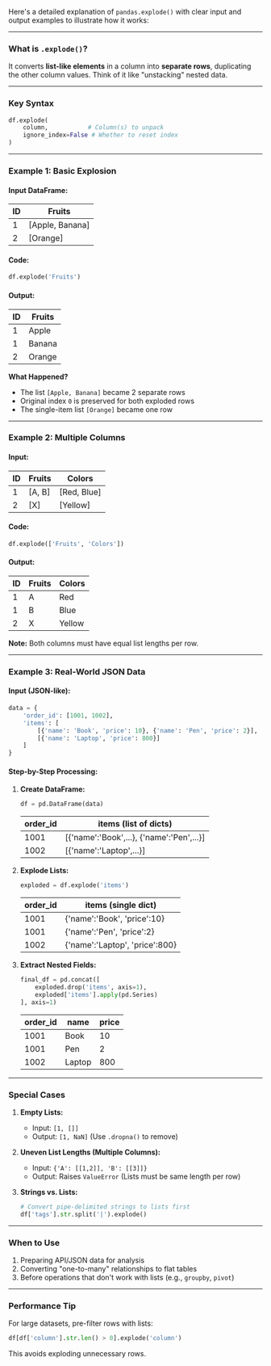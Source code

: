 Here's a detailed explanation of `pandas.explode()` with clear input and output examples to illustrate how it works:

---

### **What is `.explode()`?**
It converts **list-like elements** in a column into **separate rows**, duplicating the other column values. Think of it like "unstacking" nested data.

---

### **Key Syntax**
```python
df.explode(
    column,           # Column(s) to unpack
    ignore_index=False # Whether to reset index
)
```

---

### **Example 1: Basic Explosion**
#### Input DataFrame:
| ID | Fruits         |
|----|----------------|
| 1  | [Apple, Banana]|
| 2  | [Orange]       |

#### Code:
```python
df.explode('Fruits')
```

#### Output:
| ID | Fruits  |
|----|---------|
| 1  | Apple   |
| 1  | Banana  |
| 2  | Orange  |

**What Happened?**
- The list `[Apple, Banana]` became 2 separate rows
- Original index `0` is preserved for both exploded rows
- The single-item list `[Orange]` became one row

---

### **Example 2: Multiple Columns**
#### Input:
| ID | Fruits       | Colors       |
|----|--------------|--------------|
| 1  | [A, B]       | [Red, Blue]  |
| 2  | [X]          | [Yellow]     |

#### Code:
```python
df.explode(['Fruits', 'Colors'])
```

#### Output:
| ID | Fruits | Colors |
|----|--------|--------|
| 1  | A      | Red    |
| 1  | B      | Blue   |
| 2  | X      | Yellow |

**Note:** Both columns must have equal list lengths per row.

---

### **Example 3: Real-World JSON Data**
#### Input (JSON-like):
```python
data = {
    'order_id': [1001, 1002],
    'items': [
        [{'name': 'Book', 'price': 10}, {'name': 'Pen', 'price': 2}],
        [{'name': 'Laptop', 'price': 800}]
    ]
}
```

#### Step-by-Step Processing:
1. **Create DataFrame:**
   ```python
   df = pd.DataFrame(data)
   ```
   | order_id | items (list of dicts)                     |
   |----------|------------------------------------------|
   | 1001     | [{'name':'Book',...}, {'name':'Pen',...}] |
   | 1002     | [{'name':'Laptop',...}]                  |

2. **Explode Lists:**
   ```python
   exploded = df.explode('items')
   ```
   | order_id | items (single dict)            |
   |----------|---------------------------------|
   | 1001     | {'name':'Book', 'price':10}    |
   | 1001     | {'name':'Pen', 'price':2}     |
   | 1002     | {'name':'Laptop', 'price':800} |

3. **Extract Nested Fields:**
   ```python
   final_df = pd.concat([
       exploded.drop('items', axis=1),
       exploded['items'].apply(pd.Series)
   ], axis=1)
   ```
   | order_id | name   | price |
   |----------|--------|-------|
   | 1001     | Book   | 10    |
   | 1001     | Pen    | 2     |
   | 1002     | Laptop | 800   |

---

### **Special Cases**
1. **Empty Lists:**
   - Input: `[1, []]`  
   - Output: `[1, NaN]` (Use `.dropna()` to remove)

2. **Uneven List Lengths (Multiple Columns):**
   - Input: `{'A': [[1,2]], 'B': [[3]]}`  
   - Output: Raises `ValueError` (Lists must be same length per row)

3. **Strings vs. Lists:**
   ```python
   # Convert pipe-delimited strings to lists first
   df['tags'].str.split('|').explode()
   ```

---

### **When to Use**
1. Preparing API/JSON data for analysis
2. Converting "one-to-many" relationships to flat tables
3. Before operations that don't work with lists (e.g., `groupby`, `pivot`)

---

### **Performance Tip**
For large datasets, pre-filter rows with lists:
```python
df[df['column'].str.len() > 0].explode('column')
``` 

This avoids exploding unnecessary rows.